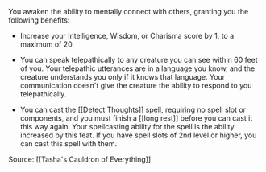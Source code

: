 You awaken the ability to mentally connect with others, granting you the following benefits:

-   Increase your Intelligence, Wisdom, or Charisma score by 1, to a maximum of 20.

-   You can speak telepathically to any creature you can see within 60 feet of you. Your telepathic utterances are in a language you know, and the creature understands you only if it knows that language. Your communication doesn't give the creature the ability to respond to you telepathically.

-   You can cast the [[Detect Thoughts]] spell, requiring no spell slot or components, and you must finish a [[long rest]] before you can cast it this way again. Your spellcasting ability for the spell is the ability increased by this feat. If you have spell slots of 2nd level or higher, you can cast this spell with them.

Source: [[Tasha's Cauldron of Everything]]